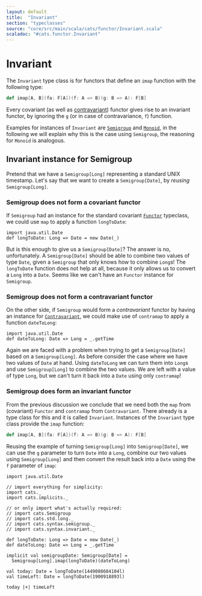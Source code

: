 ```yaml
---
layout: default
title:  "Invariant"
section: "typeclasses"
source: "core/src/main/scala/cats/functor/Invariant.scala"
scaladoc: "#cats.functor.Invariant"
---
```

# Invariant

The `Invariant` type class is for functors that define an `imap`
function with the following type:

```scala
def imap[A, B](fa: F[A])(f: A => B)(g: B => A): F[B]
```

Every covariant (as well as [contravariant](contravariant.html)) functor gives rise to an invariant
functor, by ignoring the `g` (or in case of contravariance, `f`) function.

Examples for instances of `Invariant` are [`Semigroup`](semigroup.md) and [`Monoid`](monoid.md), in
the following we will explain why this is the case using `Semigroup`, the
reasoning for `Monoid` is analogous.

## Invariant instance for Semigroup

Pretend that we have a `Semigroup[Long]` representing a standard UNIX
timestamp.  Let's say that we want to create a `Semigroup[Date]`, by
*reusing* `Semigroup[Long]`.

### Semigroup does not form a covariant functor

If `Semigroup` had an instance for the standard covariant [`Functor`](functor.html)
typeclass, we could use `map` to apply a function `longToDate`:

```tut:silent
import java.util.Date
def longToDate: Long => Date = new Date(_)
```

But is this enough to give us a `Semigroup[Date]`?  The answer is no,
unfortunately.  A `Semigroup[Date]` should be able to combine two
values of type `Date`, given a `Semigroup` that only knows how to
combine `Long`s!  The `longToDate` function does not help at all,
because it only allows us to convert a `Long` into a `Date`.  Seems
like we can't have an `Functor` instance for `Semigroup`.

### Semigroup does not form a contravariant functor

On the other side, if `Semigroup` would form a *contravariant* functor
by having an instance for [`Contravariant`](contravariant.html), we could make use of
`contramap` to apply a function `dateToLong`:

```tut:silent
import java.util.Date
def dateToLong: Date => Long = _.getTime
```

Again we are faced with a problem when trying to get a
`Semigroup[Date]` based on a `Semigroup[Long]`.  As before consider
the case where we have two values of `Date` at hand.  Using
`dateToLong` we can turn them into `Long`s and use `Semigroup[Long]`
to combine the two values.  We are left with a value of type `Long`,
but we can't turn it back into a `Date` using only `contramap`!

### Semigroup does form an invariant functor

From the previous discussion we conclude that we need both the `map`
from (covariant) `Functor` and `contramap` from `Contravariant`.
There already is a type class for this and it is called `Invariant`.
Instances of the `Invariant` type class provide the `imap` function:

```scala
def imap[A, B](fa: F[A])(f: A => B)(g: B => A): F[B]
```

Reusing the example of turning `Semigroup[Long]` into
`Semigroup[Date]`, we can use the `g` parameter to turn `Date` into a
`Long`, combine our two values using `Semigroup[Long]` and then
convert the result back into a `Date` using the `f` parameter of
`imap`:

```tut:silent
import java.util.Date

// import everything for simplicity:
import cats._
import cats.implicits._

// or only import what's actually required:
// import cats.Semigroup
// import cats.std.long._
// import cats.syntax.semigroup._
// import cats.syntax.invariant._

def longToDate: Long => Date = new Date(_)
def dateToLong: Date => Long = _.getTime

implicit val semigroupDate: Semigroup[Date] =
  Semigroup[Long].imap(longToDate)(dateToLong)

val today: Date = longToDate(1449088684104l)
val timeLeft: Date = longToDate(1900918893l)
```

```tut:book
today |+| timeLeft
```
